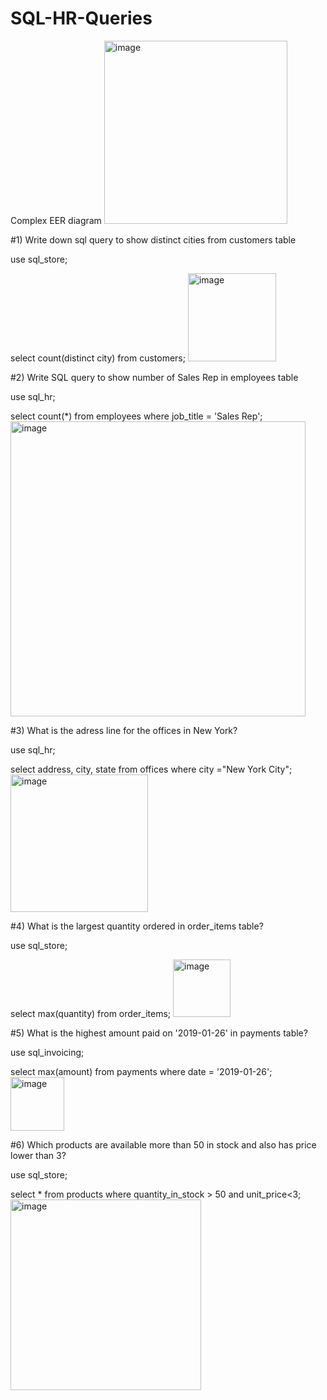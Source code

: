 # SQL-HR-Queries
Complex EER diagram 
<img width="293" alt="image" src="https://user-images.githubusercontent.com/121234311/228212153-92a1a663-7240-4c15-b2cb-ccb6440419c5.png">

#1) Write down sql query to show distinct cities from customers table


use sql_store;

select count(distinct city) from customers;
<img width="141" alt="image" src="https://user-images.githubusercontent.com/121234311/228217277-6bfdf629-efe1-45d4-9cb4-78a6e61a4e67.png">




#2) Write SQL query to show number of Sales Rep in employees table


use sql_hr;

select count(*) from employees where job_title  = 'Sales Rep'; 
<img width="472" alt="image" src="https://user-images.githubusercontent.com/121234311/228215456-095d1003-294b-4982-a3be-037592affc18.png">


#3) What is the adress line for the offices in New York?


use sql_hr;

select address, city, state from offices where city ="New York City";
<img width="220" alt="image" src="https://user-images.githubusercontent.com/121234311/228219194-4e94076b-6750-4ab0-adc0-0245f740a20b.png">


#4) What is the largest quantity ordered in order_items table?


use sql_store;

select max(quantity) from order_items;
<img width="92" alt="image" src="https://user-images.githubusercontent.com/121234311/228224005-3cbc272f-aa89-473a-9dac-6810e84059b0.png">


#5) What is the highest amount paid on '2019-01-26' in payments table?


use sql_invoicing;

select max(amount) from payments where date = '2019-01-26';
<img width="86" alt="image" src="https://user-images.githubusercontent.com/121234311/228225112-be1df254-191b-4225-a9a2-0cf5f6571905.png">

#6) Which products are available more than 50 in stock and also has price lower than 3?


use sql_store;

select * from products
where quantity_in_stock > 50 and unit_price<3;
<img width="305" alt="image" src="https://user-images.githubusercontent.com/121234311/228225715-dd3bcbdf-2477-494a-a697-98bed15ba217.png">

